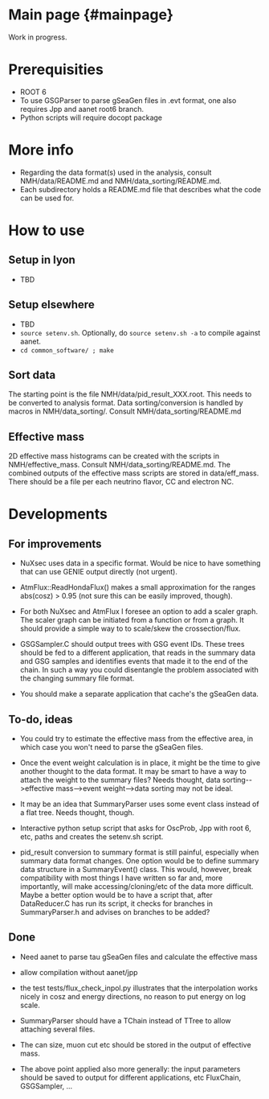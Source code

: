 Main page {#mainpage}
===================
Work in progress.

Prerequisities
==============
* ROOT 6
* To use GSGParser to parse gSeaGen files in .evt format, one also requires Jpp and aanet root6 branch.
* Python scripts will require docopt package

More info
=========
* Regarding the data format(s) used in the analysis, consult NMH/data/README.md and NMH/data_sorting/README.md.
* Each subdirectory holds a README.md file that describes what the code can be used for.

How to use
==========

Setup in lyon
-------------
* TBD

Setup elsewhere
---------------
* TBD
* ```source setenv.sh```. Optionally, do ```source setenv.sh -a``` to compile against aanet.
* ```cd common_software/ ; make ```

Sort data
----------
The starting point is the file NMH/data/pid_result_XXX.root. This needs to be converted to analysis format. Data sorting/conversion is handled by macros in NMH/data_sorting/. Consult NMH/data_sorting/README.md

Effective mass
--------------
2D effective mass histograms can be created with the scripts in NMH/effective_mass. Consult NMH/data_sorting/README.md. The combined outputs of the effective mass scripts are stored in data/eff_mass. There should be a file per each neutrino flavor, CC and electron NC.

Developments
============

For improvements
----------------

* NuXsec uses data in a specific format. Would be nice to have something that can use GENIE output directly (not urgent).

* AtmFlux::ReadHondaFlux() makes a small approximation for the ranges abs(cosz) > 0.95 (not sure this can be easily improved, though).

* For both NuXsec and AtmFlux I foresee an option to add a scaler graph. The scaler graph can be initiated from a function or from a graph. It should provide a simple way to to scale/skew the crossection/flux.

* GSGSampler.C should output trees with GSG event IDs. These trees should be fed to a different application, that reads in the summary data and GSG samples and identifies events that made it to the end of the chain. In such a way you could disentangle the problem associated with the changing summary file format.

* You should make a separate application that cache's the gSeaGen data.

To-do, ideas
------------

* You could try to estimate the effective mass from the effective area, in which case you won't need to parse the gSeaGen files.

* Once the event weight calculation is in place, it might be the time to give another thought to the data format. It may be smart to have a way to attach the weight to the summary files? Needs thought, data sorting-->effective mass-->event weight-->data sorting may not be ideal.

* It may be an idea that SummaryParser uses some event class instead of a flat tree. Needs thought, though.

* Interactive python setup script that asks for OscProb, Jpp with root 6, etc, paths and creates the setenv.sh script.

* pid_result conversion to summary format is still painful, especially when summary data format changes. One option would be to define summary data structure in a SummaryEvent() class. This would, however, break compatibility with most things I have written so far and, more importantly, will make accessing/cloning/etc of the data more difficult. Maybe a better option would be to have a script that, after DataReducer.C has run its script, it checks for branches in SummaryParser.h and advises on branches to be added?

Done
----

* Need aanet to parse tau gSeaGen files and calculate the effective mass

* allow compilation without aanet/jpp

* the test tests/flux_check_inpol.py illustrates that the interpolation works nicely in cosz and energy directions, no reason to put energy on log scale.

* SummaryParser should have a TChain instead of TTree to allow attaching several files.

* The can size, muon cut etc should be stored in the output of effective mass.

* The above point applied also more generally: the input parameters should be saved to output for different applications, etc FluxChain, GSGSampler, ...
